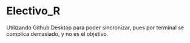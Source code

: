 # Electivo_R
Utilizando Github Desktop para poder sincronizar, pues por terminal se complica demasiado, y no es el objetivo.
